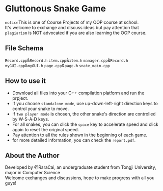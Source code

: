 # Gluttonous Snake Game
`notice`This is one of Course Projects of my OOP course at school.  
It's welcome to exchange and discuss ideas but pay attention that `plagiarism` is NOT advocated if you are also learning the OOP course.
## File Schema
`Record.cpp`&`Record.h` 
`item.cpp`&`item.h` 
`manager.cpp`&`Record.h` 
`myGUI.cpp`&`myGUI.h` 
`page.cpp`&`page.h` 
`snake_main.cpp` 
## How to use it
* Download all files into your C++ compilation platform and run the prpject.
* If you choose `standalone mode`, use up-down-left-right direction keys to control your snake to move.
* If `two player mode` is chosen, the other snake's direction are controlled by W-S-A-D keys.
* For all snakes, you can click the `space` key to accelerate speed and click again to reset the original speed.
* Pay attention to all the rules shown in the beginning of each game.
* for more detailed information, you can check the `report.pdf`.
## About the Author
Developed by @RaraCai, an undergraduate student from Tongji University, major in Computer Science  
Welcome exchanges and discussions, hope to make progress with all you guys!
